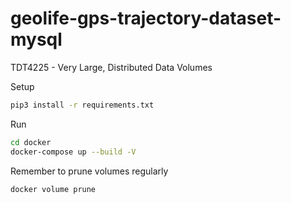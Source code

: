 # geolife-gps-trajectory-dataset-mysql
TDT4225 - Very Large, Distributed Data Volumes

Setup
```bash
pip3 install -r requirements.txt
```

Run
```bash
cd docker
docker-compose up --build -V
```

Remember to prune volumes regularly
```bash
docker volume prune
```
